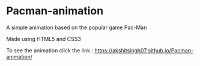 # Pacman-animation

A simple animation based on the popular game Pac-Man

Made using HTML5 and CSS3

To see the animation click the link : 
https://akshitsingh07.github.io/Pacman-animation/
